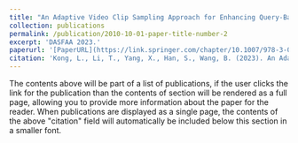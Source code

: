 ```yaml
---
title: "An Adaptive Video Clip Sampling Approach for Enhancing Query-Based Moment Retrieval in Videos"
collection: publications
permalink: /publication/2010-10-01-paper-title-number-2
excerpt: 'DASFAA 2023.'
paperurl: '[PaperURL](https://link.springer.com/chapter/10.1007/978-3-031-30675-4_28)'
citation: 'Kong, L., Li, T., Yang, X., Han, S., Wang, B. (2023). An Adaptive Video Clip Sampling Approach for Enhancing Query-Based Moment Retrieval in Videos. In: Wang, X., et al. Database Systems for Advanced Applications. DASFAA 2023. Lecture Notes in Computer Science, vol 13945. Springer, Cham.'
---
```


The contents above will be part of a list of publications, if the user clicks the link for the publication than the contents of section will be rendered as a full page, allowing you to provide more information about the paper for the reader. When publications are displayed as a single page, the contents of the above "citation" field will automatically be included below this section in a smaller font.
